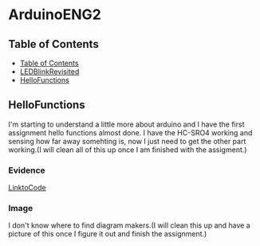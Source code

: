# ArduinoENG2


## Table of Contents 
* [Table of Contents](#Table-of-Contents)
* [LEDBlinkRevisited](#LEDBlinkRevisited)
* [HelloFunctions](#HelloFunctions)





## HelloFunctions

I'm starting to understand a little more about arduino and I have the first assignment hello functions almost done. I have the HC-SRO4 working and sensing how far away somehting is, now I just need to get the other part working.(I will clean all of this up once I am finished with the assigment.)

### Evidence 
[LinktoCode](https://create.arduino.cc/editor/JacksonElmore/8390de93-b3b0-4589-894b-5c980b39b844)

### Image

I don't know where to find diagram makers.(I will clean this up and have a picture of this once I figure it out and finish the assignment.)




















